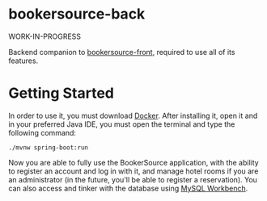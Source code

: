 # bookersource-back

WORK-IN-PROGRESS

Backend companion to [bookersource-front](https://github.com/alexandreSilva604/bookersource-front), required to use all of its features.

# Getting Started

In order to use it, you must download [Docker](https://www.docker.com/). After installing it, open it and in your preferred Java IDE, you must open the terminal and type the following command:

`./mvnw spring-boot:run`

Now you are able to fully use the BookerSource application, with the ability to register an account and log in with it, and manage hotel rooms if you are an administrator (in the future, you'll be able to register a reservation). You can also access and tinker with the database using [MySQL Workbench](https://www.mysql.com/products/workbench/).